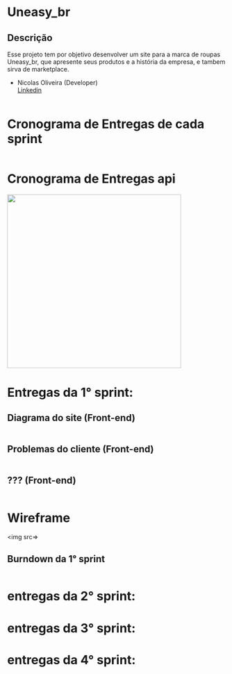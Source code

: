 <h1>Uneasy_br</h1>
<h2>Descrição</h2>
<p>Esse projeto tem por objetivo desenvolver um site para a marca de roupas Uneasy_br, que apresente seus produtos e a história da empresa, e tambem sirva de marketplace.</h2>

- Nicolas Oliveira (Developer)<br>
<a href = "https://www.linkedin.com/in/nicolas-oliveira-log//">Linkedin</a>
<!--
# Backlog do produto<!--Pendente-->
<img src = "">

# Cronograma de Entregas de cada sprint<!--Pendente-->
<img src = "">

# Cronograma de Entregas api<!--Pendente-->
<img width="400" height="400" src="">

# Entregas da 1° sprint:<!--Pendente-->

<h2>Diagrama do site (Front-end)</h2>
<img src="">

<h2>Problemas do cliente (Front-end)</h2>
<img src="">

<h2>??? (Front-end)</h2>
<img src="">

# Wireframe <!--Pendente-->
<img src=>
 
<h2>Burndown da 1° sprint</h2> <!--Pendente-->
<img src=>
 
 # entregas da 2° sprint:  <!--Pendente-->
 
 
# entregas da 3° sprint:


# entregas da 4° sprint:

